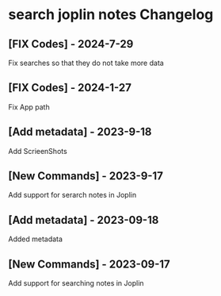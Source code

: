 # search joplin notes Changelog

## [FIX Codes] - 2024-7-29

Fix searches so that they do not take more data

## [FIX Codes] - 2024-1-27

Fix App path

## [Add metadata] - 2023-9-18

Add ScrieenShots

## [New Commands] - 2023-9-17

Add support for serarch notes in Joplin
## [Add metadata] - 2023-09-18

Added metadata

## [New Commands] - 2023-09-17

Add support for searching notes in Joplin
